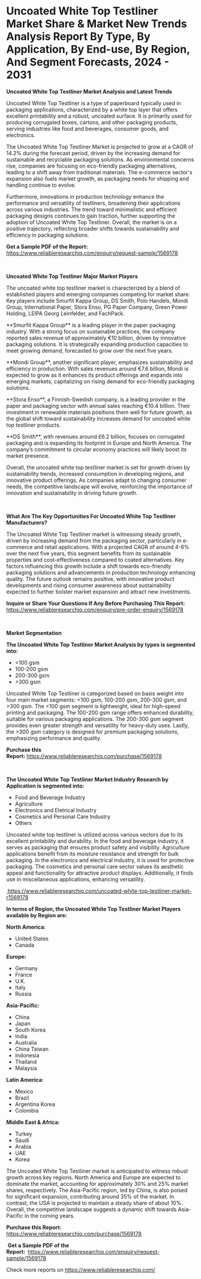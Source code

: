 <p><h1>Uncoated White Top Testliner Market Share & Market New Trends Analysis Report By Type, By Application, By End-use, By Region, And Segment Forecasts, 2024 - 2031</h1></p><p><strong>Uncoated White Top Testliner Market Analysis and Latest Trends</strong></p>
<p><p>Uncoated White Top Testliner is a type of paperboard typically used in packaging applications, characterized by a white top layer that offers excellent printability and a robust, uncoated surface. It is primarily used for producing corrugated boxes, cartons, and other packaging products, serving industries like food and beverages, consumer goods, and electronics.</p><p>The Uncoated White Top Testliner Market is projected to grow at a CAGR of 14.2% during the forecast period, driven by the increasing demand for sustainable and recyclable packaging solutions. As environmental concerns rise, companies are focusing on eco-friendly packaging alternatives, leading to a shift away from traditional materials. The e-commerce sector's expansion also fuels market growth, as packaging needs for shipping and handling continue to evolve. </p><p>Furthermore, innovations in production technology enhance the performance and versatility of testliners, broadening their applications across various industries. The trend toward minimalistic and efficient packaging designs continues to gain traction, further supporting the adoption of Uncoated White Top Testliner. Overall, the market is on a positive trajectory, reflecting broader shifts towards sustainability and efficiency in packaging solutions.</p></p>
<p><strong>Get a Sample PDF of the Report:&nbsp;</strong> <a href="https://www.reliableresearchiq.com/enquiry/request-sample/1569178?utm_campaign=1170&utm_medium=2&utm_source=Github&utm_content=ia&utm_term=28122024&utm_id=uncoated-white-top-testliner">https://www.reliableresearchiq.com/enquiry/request-sample/1569178</a></p>
<p>&nbsp;</p>
<p><strong>Uncoated White Top Testliner Major Market Players</strong></p>
<p><p>The uncoated white top testliner market is characterized by a blend of established players and emerging companies competing for market share. Key players include Smurfit Kappa Group, DS Smith, Polo Handels, Mondi Group, International Paper, Stora Enso, PG Paper Company, Green Power Holding, LEIPA Georg Leinfelder, and FachPack.</p><p>**Smurfit Kappa Group** is a leading player in the paper packaging industry. With a strong focus on sustainable practices, the company reported sales revenue of approximately €10 billion, driven by innovative packaging solutions. It is strategically expanding production capacities to meet growing demand, forecasted to grow over the next five years.</p><p>**Mondi Group**, another significant player, emphasizes sustainability and efficiency in production. With sales revenues around €7.6 billion, Mondi is expected to grow as it enhances its product offerings and expands into emerging markets, capitalizing on rising demand for eco-friendly packaging solutions.</p><p>**Stora Enso**, a Finnish-Swedish company, is a leading provider in the paper and packaging sector with annual sales reaching €10.4 billion. Their investment in renewable materials positions them well for future growth, as the global shift toward sustainability increases demand for uncoated white top testliner products.</p><p>**DS Smith**, with revenues around £6.2 billion, focuses on corrugated packaging and is expanding its footprint in Europe and North America. The company’s commitment to circular economy practices will likely boost its market presence.</p><p>Overall, the uncoated white top testliner market is set for growth driven by sustainability trends, increased consumption in developing regions, and innovative product offerings. As companies adapt to changing consumer needs, the competitive landscape will evolve, reinforcing the importance of innovation and sustainability in driving future growth.</p></p>
<p>&nbsp;</p>
<p><strong>What Are The Key Opportunities For Uncoated White Top Testliner Manufacturers?</strong></p>
<p><p>The Uncoated White Top Testliner market is witnessing steady growth, driven by increasing demand from the packaging sector, particularly in e-commerce and retail applications. With a projected CAGR of around 4-6% over the next five years, this segment benefits from its sustainable properties and cost-effectiveness compared to coated alternatives. Key factors influencing this growth include a shift towards eco-friendly packaging solutions and advancements in production technology enhancing quality. The future outlook remains positive, with innovative product developments and rising consumer awareness about sustainability expected to further bolster market expansion and attract new investments.</p></p>
<p><strong>Inquire or Share Your Questions If Any Before Purchasing This Report:</strong> <a href="https://www.reliableresearchiq.com/enquiry/pre-order-enquiry/1569178?utm_campaign=1170&utm_medium=2&utm_source=Github&utm_content=ia&utm_term=28122024&utm_id=uncoated-white-top-testliner">https://www.reliableresearchiq.com/enquiry/pre-order-enquiry/1569178</a></p>
<p>&nbsp;</p>
<p><strong>Market Segmentation</strong></p>
<p><strong>The Uncoated White Top Testliner Market Analysis by types is segmented into:</strong></p>
<p><ul><li><100 gsm</li><li>100-200 gsm</li><li>200-300 gsm</li><li>>300 gsm</li></ul></p>
<p><p>Uncoated White Top Testliner is categorized based on basis weight into four main market segments: <100 gsm, 100-200 gsm, 200-300 gsm, and >300 gsm. The <100 gsm segment is lightweight, ideal for high-speed printing and packaging. The 100-200 gsm range offers enhanced durability, suitable for various packaging applications. The 200-300 gsm segment provides even greater strength and versatility for heavy-duty uses. Lastly, the >300 gsm category is designed for premium packaging solutions, emphasizing performance and quality.</p></p>
<p><strong>Purchase this Report:&nbsp;</strong><a href="https://www.reliableresearchiq.com/purchase/1569178?utm_campaign=1170&utm_medium=2&utm_source=Github&utm_content=ia&utm_term=28122024&utm_id=uncoated-white-top-testliner">https://www.reliableresearchiq.com/purchase/1569178</a></p>
<p>&nbsp;</p>
<p><strong>The Uncoated White Top Testliner Market Industry Research by Application is segmented into:</strong></p>
<p><ul><li>Food and Beverage Industry</li><li>Agriculture</li><li>Electronics and Eletrical Industry</li><li>Cosmetics and Personal Care Industry</li><li>Others</li></ul></p>
<p><p>Uncoated white top testliner is utilized across various sectors due to its excellent printability and durability. In the food and beverage industry, it serves as packaging that ensures product safety and visibility. Agriculture applications benefit from its moisture resistance and strength for bulk packaging. In the electronics and electrical industry, it is used for protective packaging. The cosmetics and personal care sector values its aesthetic appeal and functionality for attractive product displays. Additionally, it finds use in miscellaneous applications, enhancing versatility.</p></p>
<p><a href="https://www.reliableresearchiq.com/uncoated-white-top-testliner-market-r1569178?utm_campaign=1170&utm_medium=2&utm_source=Github&utm_content=ia&utm_term=28122024&utm_id=uncoated-white-top-testliner">&nbsp;https://www.reliableresearchiq.com/uncoated-white-top-testliner-market-r1569178</a></p>
<p><strong>In terms of Region, the Uncoated White Top Testliner Market Players available by Region are:</strong></p>
<p>
    <p> <strong> North America: </strong>
        <ul>
            <li>United States</li>
            <li>Canada</li>
        </ul>
        </p> 
    <p> <strong> Europe: </strong>
        <ul>
            <li>Germany</li>
            <li>France</li>
            <li>U.K.</li>
            <li>Italy</li>
            <li>Russia</li>
        </ul>
        </p> 
    <p> <strong> Asia-Pacific: </strong>
        <ul>
            <li>China</li>
            <li>Japan</li>
            <li>South Korea</li>
            <li>India</li>
            <li>Australia</li>
            <li>China Taiwan</li>
            <li>Indonesia</li>
            <li>Thailand</li>
            <li>Malaysia</li>
        </ul>
        </p> 
    <p> <strong> Latin America: </strong>
        <ul>
            <li>Mexico</li>
            <li>Brazil</li>
            <li>Argentina Korea</li>
            <li>Colombia</li>
        </ul>
        </p> 
    <p> <strong> Middle East & Africa: </strong>
        <ul>
            <li>Turkey</li>
            <li>Saudi</li>
            <li>Arabia</li>
            <li>UAE</li>
            <li>Korea</li>
        </ul>
    </p>
    </p>
<p><p>The Uncoated White Top Testliner market is anticipated to witness robust growth across key regions. North America and Europe are expected to dominate the market, accounting for approximately 30% and 25% market shares, respectively. The Asia-Pacific region, led by China, is also poised for significant expansion, contributing around 35% of the market. In contrast, the USA is projected to maintain a steady share of about 10%. Overall, the competitive landscape suggests a dynamic shift towards Asia-Pacific in the coming years.</p></p>
<p><strong>Purchase this Report: </strong><a href="https://www.reliableresearchiq.com/purchase/1569178?utm_campaign=1170&utm_medium=2&utm_source=Github&utm_content=ia&utm_term=28122024&utm_id=uncoated-white-top-testliner">https://www.reliableresearchiq.com/purchase/1569178</a></p>
<p>&nbsp;<strong>Get a Sample PDF of the Report:&nbsp;&nbsp;</strong><a href="https://www.reliableresearchiq.com/enquiry/request-sample/1569178?utm_campaign=1170&utm_medium=2&utm_source=Github&utm_content=ia&utm_term=28122024&utm_id=uncoated-white-top-testliner">https://www.reliableresearchiq.com/enquiry/request-sample/1569178</a></p>
<p><strong></strong></p>
<p>Check more reports on <a href="https://www.reliableresearchiq.com/?utm_campaign=1170&utm_medium=2&utm_source=Github&utm_content=ia&utm_term=28122024&utm_id=uncoated-white-top-testliner">https://www.reliableresearchiq.com/</a></p>